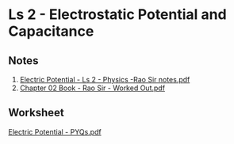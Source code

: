 # Ls 2 - Electrostatic Potential and Capacitance

## Notes

1. [Electric Potential - Ls 2 - Physics -Rao Sir notes.pdf](https://drive.google.com/file/d/1Tn4DNhD98rr3Mw0urekx2Fz\_KbbT7F9Q/view?usp=drive\_link)
2. [Chapter 02 Book - Rao Sir - Worked Out.pdf](https://drive.google.com/file/d/1TyJ30pi-AmrEuKONVO8EEHo8p1HfGyjo/view?usp=drive\_link)

## Worksheet

[Electric Potential - PYQs.pdf](https://drive.google.com/open?id=1Tz1-IzpYjlP3zAp6BCWe8lbtCpm0n8GE\&usp=drive\_fs)

